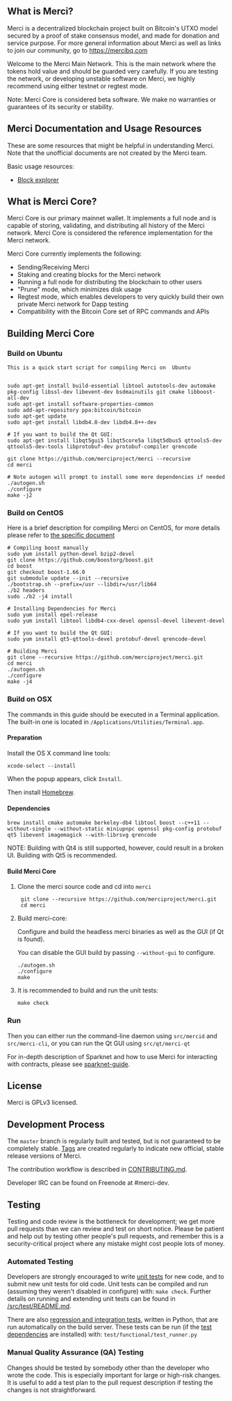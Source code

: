 What is Merci?
-------------

Merci is a decentralized blockchain project built on Bitcoin's UTXO model secured by a proof of stake consensus model, and made for donation and service purpose. For more general information about Merci as well as links to join our community, go to https://mercibq.com

Welcome to the Merci Main Network. This is the main network where the tokens hold value and should be guarded very carefully. If you are testing the network, or developing unstable software on Merci, we highly recommend using either testnet or regtest mode. 

Note: Merci Core is considered beta software. We make no warranties or guarantees of its security or stability.

Merci Documentation and Usage Resources
---------------

These are some resources that might be helpful in understanding Merci. Note that the unofficial documents are not created by the Merci team.

Basic usage resources:

* [Block explorer](https://info.mercibq.com)

What is Merci Core?
------------------

Merci Core is our primary mainnet wallet. It implements a full node and is capable of storing, validating, and distributing all history of the Merci network. Merci Core is considered the reference implementation for the Merci network. 

Merci Core currently implements the following:

* Sending/Receiving Merci
* Staking and creating blocks for the Merci network
* Running a full node for distributing the blockchain to other users
* "Prune" mode, which minimizes disk usage
* Regtest mode, which enables developers to very quickly build their own private Merci network for Dapp testing
* Compatibility with the Bitcoin Core set of RPC commands and APIs


Building Merci Core
----------

### Build on Ubuntu

    This is a quick start script for compiling Merci on  Ubuntu


    sudo apt-get install build-essential libtool autotools-dev automake pkg-config libssl-dev libevent-dev bsdmainutils git cmake libboost-all-dev
    sudo apt-get install software-properties-common
    sudo add-apt-repository ppa:bitcoin/bitcoin
    sudo apt-get update
    sudo apt-get install libdb4.8-dev libdb4.8++-dev

    # If you want to build the Qt GUI:
    sudo apt-get install libqt5gui5 libqt5core5a libqt5dbus5 qttools5-dev qttools5-dev-tools libprotobuf-dev protobuf-compiler qrencode

    git clone https://github.com/merciproject/merci --recursive
    cd merci

    # Note autogen will prompt to install some more dependencies if needed
    ./autogen.sh
    ./configure 
    make -j2
    
### Build on CentOS

Here is a brief description for compiling Merci on CentOS, for more details please refer to [the specific document](https://github.com/merciproject/merci/blob/master/doc/build-unix.md)

    # Compiling boost manually
    sudo yum install python-devel bzip2-devel
    git clone https://github.com/boostorg/boost.git
    cd boost
    git checkout boost-1.66.0
    git submodule update --init --recursive
    ./bootstrap.sh --prefix=/usr --libdir=/usr/lib64
    ./b2 headers
    sudo ./b2 -j4 install
    
    # Installing Dependencies for Merci
    sudo yum install epel-release
    sudo yum install libtool libdb4-cxx-devel openssl-devel libevent-devel
    
    # If you want to build the Qt GUI:
    sudo yum install qt5-qttools-devel protobuf-devel qrencode-devel
    
    # Building Merci
    git clone --recursive https://github.com/merciproject/merci.git
    cd merci
    ./autogen.sh
    ./configure
    make -j4

### Build on OSX

The commands in this guide should be executed in a Terminal application.
The built-in one is located in `/Applications/Utilities/Terminal.app`.

#### Preparation

Install the OS X command line tools:

`xcode-select --install`

When the popup appears, click `Install`.

Then install [Homebrew](https://brew.sh).

#### Dependencies

    brew install cmake automake berkeley-db4 libtool boost --c++11 --without-single --without-static miniupnpc openssl pkg-config protobuf qt5 libevent imagemagick --with-librsvg qrencode

NOTE: Building with Qt4 is still supported, however, could result in a broken UI. Building with Qt5 is recommended.

#### Build Merci Core

1. Clone the merci source code and cd into `merci`

        git clone --recursive https://github.com/merciproject/merci.git
        cd merci

2.  Build merci-core:

    Configure and build the headless merci binaries as well as the GUI (if Qt is found).

    You can disable the GUI build by passing `--without-gui` to configure.

        ./autogen.sh
        ./configure
        make

3.  It is recommended to build and run the unit tests:

        make check

### Run

Then you can either run the command-line daemon using `src/mercid` and `src/merci-cli`, or you can run the Qt GUI using `src/qt/merci-qt`

For in-depth description of Sparknet and how to use Merci for interacting with contracts, please see [sparknet-guide](doc/sparknet-guide.md).

License
-------

Merci is GPLv3 licensed.


Development Process
-------------------

The `master` branch is regularly built and tested, but is not guaranteed to be
completely stable. [Tags](https://github.com/merciproject/merci/tags) are created
regularly to indicate new official, stable release versions of Merci.

The contribution workflow is described in [CONTRIBUTING.md](CONTRIBUTING.md).

Developer IRC can be found on Freenode at #merci-dev.


Testing
-------

Testing and code review is the bottleneck for development; we get more pull
requests than we can review and test on short notice. Please be patient and help out by testing
other people's pull requests, and remember this is a security-critical project where any mistake might cost people
lots of money.

### Automated Testing

Developers are strongly encouraged to write [unit tests](src/test/README.md) for new code, and to
submit new unit tests for old code. Unit tests can be compiled and run
(assuming they weren't disabled in configure) with: `make check`. Further details on running
and extending unit tests can be found in [/src/test/README.md](/src/test/README.md).

There are also [regression and integration tests](/test), written
in Python, that are run automatically on the build server.
These tests can be run (if the [test dependencies](/test) are installed) with: `test/functional/test_runner.py`

### Manual Quality Assurance (QA) Testing

Changes should be tested by somebody other than the developer who wrote the
code. This is especially important for large or high-risk changes. It is useful
to add a test plan to the pull request description if testing the changes is
not straightforward.

